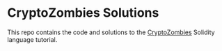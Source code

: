 # CryptoZombies Solutions

This repo contains the code and solutions to the [CryptoZombies](cryptozombies.io)
Solidity language tutorial.
